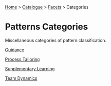 [Home](../../../README.md) > [Catalogue](../../../Patterns_catalogue.md) > [Facets](../facets.md) > Categories
# Patterns Categories

Miscellaneous categories of pattern classification.

[Guidance](Guidance.md)

[Process Tailoring](Process_Tailoring.md)

[Supplementary Learning](Supplementary_Learning.md)

[Team Dynamics](Team_Dynamics.md)



